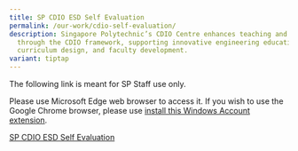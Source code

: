 ```yaml
---
title: SP CDIO ESD Self Evaluation
permalink: /our-work/cdio-self-evaluation/
description: Singapore Polytechnic’s CDIO Centre enhances teaching and learning
  through the CDIO framework, supporting innovative engineering education,
  curriculum design, and faculty development.
variant: tiptap
---
```

The following link is meant for SP Staff use only.

Please use Microsoft Edge web browser to access it.
If you wish to use the Google Chrome browser, please use [install this Windows Account extension](https://chrome.google.com/webstore/detail/windows-accounts/ppnbnpeolgkicgegkbkbjmhlideopiji/related).

[SP CDIO ESD Self Evaluation](https://ichatspedu.sharepoint.com/teams/CDIORepository/SP%20CDIO%20ESD%20Self%20Evaluation/Forms/AllItems.aspx)